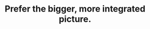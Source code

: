 ---
title: Prefer the bigger, more integrated picture.
tags: human TMWT
star: true
preamble: true
order: 3
thewholeoao: true
thewholeoaoorder: 1
nondualpractice: true
---